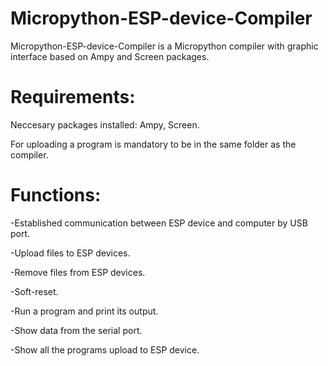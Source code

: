 # Micropython-ESP-device-Compiler

Micropython-ESP-device-Compiler is a Micropython compiler with graphic interface based on Ampy and Screen packages.

# Requirements:
Neccesary packages installed: Ampy, Screen.

For uploading a program is mandatory to be in the same folder as the compiler.

# Functions:
-Established communication between ESP device and computer by USB port.

-Upload files to ESP devices.

-Remove files from ESP devices.

-Soft-reset.

-Run a program and print its output.

-Show data from the serial port.

-Show all the programs upload to ESP device.
